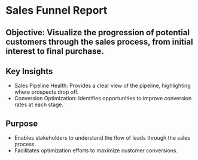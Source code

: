# Sales Funnel Report
## Objective: Visualize the progression of potential customers through the sales process, from initial interest to final purchase.
## Key Insights
*	Sales Pipeline Health: Provides a clear view of the pipeline, highlighting where prospects drop off.
*	Conversion Optimization: Identifies opportunities to improve conversion rates at each stage.
## Purpose
*	Enables stakeholders to understand the flow of leads through the sales process.
*	Facilitates optimization efforts to maximize customer conversions.

